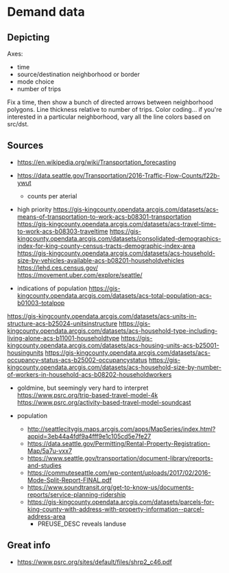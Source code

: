 # Demand data

## Depicting

Axes:
- time
- source/destination neighborhood or border
- mode choice
- number of trips

Fix a time, then show a bunch of directed arrows between neighborhood polygons.
Line thickness relative to number of trips. Color coding... if you're
interested in a particular neighborhood, vary all the line colors based on
src/dst.

## Sources

- https://en.wikipedia.org/wiki/Transportation_forecasting
- https://data.seattle.gov/Transportation/2016-Traffic-Flow-Counts/f22b-ywut
	- counts per aterial

- high priority
https://gis-kingcounty.opendata.arcgis.com/datasets/acs-means-of-transportation-to-work-acs-b08301-transportation
https://gis-kingcounty.opendata.arcgis.com/datasets/acs-travel-time-to-work-acs-b08303-traveltime
https://gis-kingcounty.opendata.arcgis.com/datasets/consolidated-demographics-index-for-king-county-census-tracts-demographic-index-area
https://gis-kingcounty.opendata.arcgis.com/datasets/acs-household-size-by-vehicles-available-acs-b08201-householdvehicles
https://lehd.ces.census.gov/
https://movement.uber.com/explore/seattle/

- indications of population
https://gis-kingcounty.opendata.arcgis.com/datasets/acs-total-population-acs-b01003-totalpop

https://gis-kingcounty.opendata.arcgis.com/datasets/acs-units-in-structure-acs-b25024-unitsinstructure
https://gis-kingcounty.opendata.arcgis.com/datasets/acs-household-type-including-living-alone-acs-b11001-householdtype
https://gis-kingcounty.opendata.arcgis.com/datasets/acs-housing-units-acs-b25001-housingunits
https://gis-kingcounty.opendata.arcgis.com/datasets/acs-occupancy-status-acs-b25002-occupancystatus
https://gis-kingcounty.opendata.arcgis.com/datasets/acs-household-size-by-number-of-workers-in-household-acs-b08202-householdworkers

- goldmine, but seemingly very hard to interpret
https://www.psrc.org/trip-based-travel-model-4k
https://www.psrc.org/activity-based-travel-model-soundcast


- population
	- http://seattlecitygis.maps.arcgis.com/apps/MapSeries/index.html?appid=3eb44a4fdf9a4fff9e1c105cd5e7fe27
	- https://data.seattle.gov/Permitting/Rental-Property-Registration-Map/5a7u-vxx7
	- https://www.seattle.gov/transportation/document-library/reports-and-studies
	- https://commuteseattle.com/wp-content/uploads/2017/02/2016-Mode-Split-Report-FINAL.pdf
	- https://www.soundtransit.org/get-to-know-us/documents-reports/service-planning-ridership
	- https://gis-kingcounty.opendata.arcgis.com/datasets/parcels-for-king-county-with-address-with-property-information--parcel-address-area
		- PREUSE_DESC reveals landuse

## Great info

- https://www.psrc.org/sites/default/files/shrp2_c46.pdf
